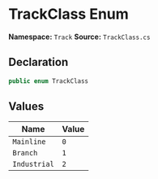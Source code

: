 # TrackClass Enum

**Namespace:** `Track`
**Source:** `TrackClass.cs`

## Declaration

```csharp
public enum TrackClass
```

## Values

| Name | Value |
|------|-------|
| `Mainline` | `0` |
| `Branch` | `1` |
| `Industrial` | `2` |

